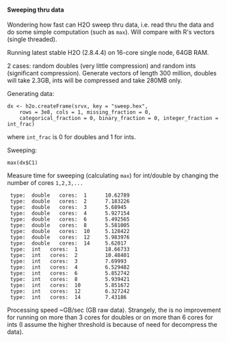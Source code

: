 
#### Sweeping thru data

Wondering how fast can H2O sweep thru data, i.e. read thru the data and do some simple 
computation (such as `max`). Will compare with R's vectors (single threaded).

Running latest stable H2O (2.8.4.4) on 16-core single node, 64GB RAM.

2 cases: random doubles (very little compression) and random ints (significant 
compression). Generate vectors of length 300 million, doubles will take 2.3GB, ints will be compressed and take 280MB only.

Generating data:
```
dx <- h2o.createFrame(srvx, key = "sweep.hex", 
    rows = 3e8, cols = 1, missing_fraction = 0,
    categorical_fraction = 0, binary_fraction = 0, integer_fraction = int_frac)
```
where `int_frac` is 0 for doubles and 1 for ints.

Sweeping:
```
max(dx$C1)
```

Measure time for sweeping (calculating `max`) for int/double by changing the 
number of cores `1,2,3,...`
```
 type:  double   cores:  1      10.62789
 type:  double   cores:  2      7.183226
 type:  double   cores:  3      5.68945
 type:  double   cores:  4      5.927154
 type:  double   cores:  6      5.492565
 type:  double   cores:  8      5.581005
 type:  double   cores:  10     5.128422
 type:  double   cores:  12     5.983976
 type:  double   cores:  14     5.62017
 type:  int   cores:  1         18.66733
 type:  int   cores:  2         10.48401
 type:  int   cores:  3         7.69993
 type:  int   cores:  4         6.529482
 type:  int   cores:  6         5.852742
 type:  int   cores:  8         5.939421
 type:  int   cores:  10        5.851672
 type:  int   cores:  12        6.327242
 type:  int   cores:  14        7.43186
 ```
 
 Processing speed ~GB/sec (GB raw data). Strangely, the is no improvement for running
 on more than 3 cores for doubles or on more than 6 cores for ints (I assume the higher threshold
 is because of need for decompress the data).
 
 
 


